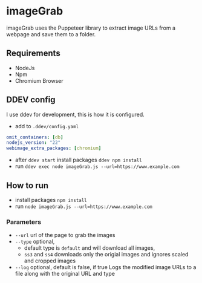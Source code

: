 # imageGrab 

imageGrab uses the Puppeteer library to extract image URLs from a webpage and save them to a folder. 

## Requirements

- NodeJs
- Npm
- Chromium Browser

## DDEV config

I use ddev for development, this is how it is configured.

-  add to `.ddev/config.yaml`

```yaml
omit_containers: [db]
nodejs_version: "22"
webimage_extra_packages: [chromium]
```

- after `ddev start` install packages `ddev npm install`
- run `ddev exec node imageGrab.js --url=https://www.example.com`

## How to run
- install packages `npm install`
- run `node imageGrab.js --url=https://www.example.com`

### Parameters

 - `--url` url of the page to grab the images
 - `--type` optional, 
    - default type is `default` and will download all images, 
    - `ss3` and `ss4` downloads only the origial images and ignores scaled and cropped images
 - `--log` optional, default is false, if true Logs the modified image URLs to a file along with the original URL and type